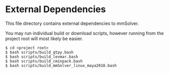 # External Dependencies

This file directory contains external dependencies to mmSolver.

You may run individual build or download scripts, however running from
the project root will most likely be easier.

```commandline
$ cd <project root>
$ bash scripts/build_qtpy.bash
$ bash scripts/build_levmar.bash
$ bash scripts/build_cminpack.bash
$ bash scripts/build_mmSolver_linux_maya2018.bash
